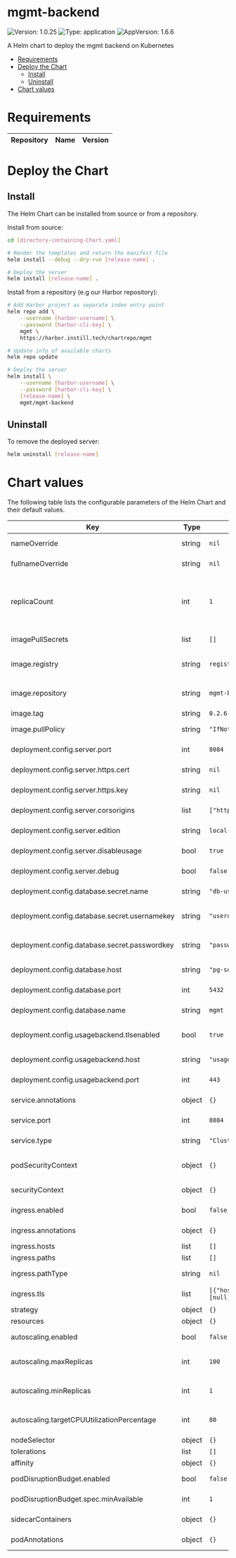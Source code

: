 # mgmt-backend

![Version: 1.0.25](https://img.shields.io/badge/Version-1.0.25-informational?style=flat-square) ![Type: application](https://img.shields.io/badge/Type-application-informational?style=flat-square) ![AppVersion: 1.6.6](https://img.shields.io/badge/AppVersion-1.6.6-informational?style=flat-square)

A Helm chart to deploy the mgmt backend on Kubernetes

- [Requirements](#requirements)
- [Deploy the Chart](#deploy-the-chart)
  - [Install](#install)
  - [Uninstall](#uninstall)
- [Chart values](#chart-values)

# Requirements

| Repository | Name | Version |
|------------|------|---------|

# Deploy the Chart

## Install
The Helm Chart can be installed from source or from a repository.

Install from source:
```bash
cd [directory-containing-Chart.yaml]

# Render the templates and return the manifest file
helm install --debug --dry-run [release-name] .

# Deploy the server
helm install [release-name] .
```

Install from a repository (e.g our Harbor repository):
```bash
# Add Harbor project as separate index entry point
helm repo add \
    --username [harbor-username] \
    --password [harbor-cli-key] \
    mgmt \
    https://harbor.instill.tech/chartrepo/mgmt

# Update info of available charts
helm repo update

# Deploy the server
helm install \
    --username [harbor-username] \
    --password [harbor-cli-key] \
    [release-name] \
    mgmt/mgmt-backend
```

## Uninstall

To remove the deployed server:

```bash
helm uninstall [release-name]
```

# Chart values

The following table lists the configurable parameters of the Helm Chart and their default values.

| Key | Type | Default | Description |
|-----|------|---------|-------------|
| nameOverride | string | `nil` | Name to override |
| fullnameOverride | string | `nil` | Full name to override |
| replicaCount | int | `1` | Number of instances to deploy for the mgmt backend deployment |
| imagePullSecrets | list | `[]` | The image pull secret |
| image.registry | string | `registry.hub.docker.com/instill` | The image registry address |
| image.repository | string | `mgmt-backend` | The image repository name |
| image.tag | string | `0.2.6-alpha` | The image tag |
| image.pullPolicy | string | `"IfNotPresent"` | The image pulling policy |
| deployment.config.server.port | int | `8084` | The server port |
| deployment.config.server.https.cert | string | `nil` | The http cert file path |
| deployment.config.server.https.key | string | `nil` | The http key file path |
| deployment.config.server.corsorigins | list | `["http://localhost:3000"]` | The corsorigin list |
| deployment.config.server.edition | string | `local-ce:dev` | The edition of backend |
| deployment.config.server.disableusage | bool | `true` | The disable usage flag |
| deployment.config.server.debug | bool | `false` | The debug flag |
| deployment.config.database.secret.name | string | `"db-user-pass"` | The database secret name |
| deployment.config.database.secret.usernamekey | string | `"username"` | The database secret username key |
| deployment.config.database.secret.passwordkey | string | `"password"` | The database secret password key |
| deployment.config.database.host | string | `"pg-sql-postgresql.pg-sql"` | The database host |
| deployment.config.database.port | int | `5432` | The database port |
| deployment.config.database.name | string | `mgmt` | The database name |
| deployment.config.usagebackend.tlsenabled | bool | `true` | The usage service tls enable flag |
| deployment.config.usagebackend.host | string | `"usage.instill.tech"` | The usage service host |
| deployment.config.usagebackend.port | int | `443` | The usage service port |
| service.annotations | object | `{}` | The service annotation |
| service.port | int | `8084` | The service port |
| service.type | string | `"ClusterIP"` | The service type |
| podSecurityContext | object | `{}` | The pod security context |
| securityContext | object | `{}` | The security context |
| ingress.enabled | bool | `false` | Ingress enable/disable |
| ingress.annotations | object | `{}` | Ingress annotations |
| ingress.hosts | list | `[]` | Ingress hosts |
| ingress.paths | list | `[]` | Ingress paths |
| ingress.pathType | string | `nil` | Ingress pathType |
| ingress.tls | list | `[{"hosts":[null],"secretName":null}]` | Ingress TLS certificates |
| strategy | object | `{}` | Strategy |
| resources | object | `{}` | Resources |
| autoscaling.enabled | bool | `false` | Autoscaling enable mode |
| autoscaling.maxReplicas | int | `100` | Autoscaling maximum replicas |
| autoscaling.minReplicas | int | `1` | Autoscaling minimun replicas |
| autoscaling.targetCPUUtilizationPercentage | int | `80` | Autoscaling target CPU percentage |
| nodeSelector | object | `{}` | Node selector |
| tolerations | list | `[]` | Tolerations |
| affinity | object | `{}` | Affinity |
| podDisruptionBudget.enabled | bool | `false` | Pod disruption budget |
| podDisruptionBudget.spec.minAvailable | int | `1` | Pod disruption budget spec |
| sidecarContainers | object | `{}` | sidecar containers |
| podAnnotations | object | `{}` | Pod Annotations |
